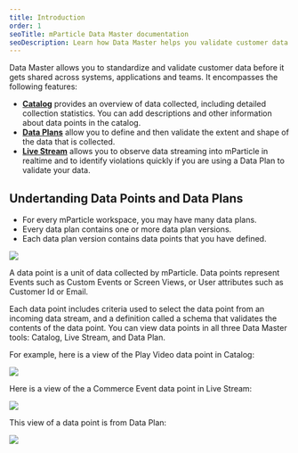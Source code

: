```yaml
---
title: Introduction
order: 1
seoTitle: mParticle Data Master documentation
seoDescription: Learn how Data Master helps you validate customer data before it gets shared across systems, applications and teams with this documentation guide.
---
```


Data Master allows you to standardize and validate customer data before it gets shared across systems, applications and teams. It encompasses the following features:
- [**Catalog**](../catalog/) provides an overview of data collected, including detailed collection statistics. You can add descriptions and other information about data points in the catalog.
- [**Data Plans**](../data-planning/) allow you to define and then validate the extent and shape of the data that is collected.
- [**Live Stream**](../live-stream/) allows you to observe data streaming into mParticle in realtime and to identify violations quickly if you are using a Data Plan to validate your data.

## Undertanding Data Points and Data Plans

* For every mParticle workspace, you may have many data plans.
* Every data plan contains one or more data plan versions.
* Each data plan version contains data points that you have defined.

![](/images/dataplan_hierarchy.jpg)

A data point is a unit of data collected by mParticle. Data points represent Events such as Custom Events or Screen Views, or User attributes such as Customer Id or Email.

Each data point includes criteria used to select the data point from an incoming data stream, and a definition called a schema that validates the contents of the data point. You can view data points in all three Data Master tools: Catalog, Live Stream, and Data Plan.

For example, here is a view of the Play Video data point in Catalog:

![](/images/data-master-details-view-3.png)

Here is a view of the a Commerce Event data point in Live Stream:

![](/images/data-point-in-live-stream.png)

This view of a data point is from Data Plan:

![](/images/data-point-in-data-plan.png)
